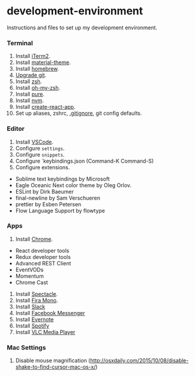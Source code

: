 # development-environment
Instructions and files to set up my development environment.

### Terminal

1. Install [iTerm2](https://www.iterm2.com/downloads.html).
1. Install [material-theme](https://github.com/MartinSeeler/iterm2-material-design).
1. Install [homebrew](https://brew.sh/).
1. [Upgrade git](https://medium.com/@katopz/how-to-upgrade-git-ff00ea12be18).
1. Install [zsh](https://github.com/robbyrussell/oh-my-zsh/wiki/Installing-ZSH).
1. Install [oh-my-zsh](https://github.com/robbyrussell/oh-my-zsh).
1. Install [pure](https://github.com/sindresorhus/pure).
1. Install [nvm](https://github.com/creationix/nvm).
1. Install [create-react-app](https://github.com/facebookincubator/create-react-app).
1. Set up aliases, zshrc, [.gitignore](https://help.github.com/articles/ignoring-files/), git config defaults.

### Editor

1. Install [VSCode](https://code.visualstudio.com/).
1. Configure `settings`.
1. Configure `snippets`.
1. Configure `keybindings.json (Command-K Command-S)
1. Configure extensions.
  * Sublime text keybindings by Microsoft
  * Eagle Oceanic Next color theme by Oleg Orlov.
  * ESLint by Dirk Baeumer
  * final-newline by Sam Verschueren
  * prettier by Esben Petersen
  * Flow Language Support by flowtype

### Apps

1. Install [Chrome](https://www.google.com/chrome/browser/desktop/index.html?brand=CHBD&gclid=EAIaIQobChMI29W20NuV1QIVB7jACh0zCQoqEAAYASAAEgLje_D_BwE).
  * React developer tools
  * Redux developer tools
  * Advanced REST Client
  * EventVODs
  * Momentum
  * Chrome Cast
1. Install [Spectacle](https://www.spectacleapp.com/).
1. Install [Fira Mono](https://fonts.google.com/specimen/Fira+Mono?selection.family=Fira+Mono).
1. Install [Slack](https://slack.com/downloads/osx)
1. Install [Facebook Messenger](https://fbmacmessenger.rsms.me/)
1. Install [Evernote](https://evernote.com/download)
1. Install [Spotify](https://www.spotify.com/us/download/other/)
1. Install [VLC Media Player](https://www.videolan.org/vlc/index.html)

### Mac Settings

1. Disable mouse magnification (http://osxdaily.com/2015/10/08/disable-shake-to-find-cursor-mac-os-x/)
